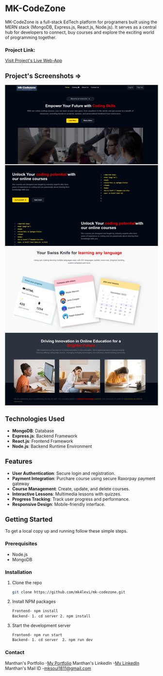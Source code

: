 # MK-CodeZone

MK-CodeZone is a full-stack EdTech platform for programers built using the MERN stack (MongoDB, Express.js, React.js, Node.js). It serves as a central hub for developers to connect, buy courses and explore the exciting world of programming together.

### Project Link:

[Visit Project's Live Web-App](https://mk-codezone.vercel.app/)

## Project's Screenshots =>

![image](./src/assets/Images/ss1.png)
![image](./src/assets/Images/ss2.png)
![image](./src/assets/Images/ss3.png)
![image](./src/assets/Images/ss4.png)

## Technologies Used

- **MongoDB**: Database
- **Express.js**: Backend Framework
- **React.js**: Frontend Framework
- **Node.js**: Backend Runtime Environment

## Features

- **User Authentication**: Secure login and registration.
- **Payment Integration**: Purchare course using secure Raxorpay payment gateway
- **Course Management**: Create, update, and delete courses.
- **Interactive Lessons**: Multimedia lessons with quizzes.
- **Progress Tracking**: Track user progress and performance.
- **Responsive Design**: Mobile-friendly interface.

## Getting Started

To get a local copy up and running follow these simple steps.

### Prerequisites

- Node.js
- MongoDB

### Installation

1. Clone the repo

   ```sh
   git clone https://github.com/mk4levi/mk-codezone.git

   ```

2. Install NPM packages

   ```sh
   Frontend- npm install
   Backend- 1. cd server 2. npm install

   ```

3. Start the development server
   ```sh
   Frontend- npm run start
   Backend- 1. cd server  2. npm run dev
   ```

### Contact

Manthan's Portfolio -[My Portfolio](https://www.linkedin.com/in/mk4coder/)
Manthan's LinkedIn -[My LinkedIn](https://www.linkedin.com/in/mk4coder/)
Manthan's Mail ID -[mksoul1811@gmail.com](mailto:mksoul1811@gmail.com)
